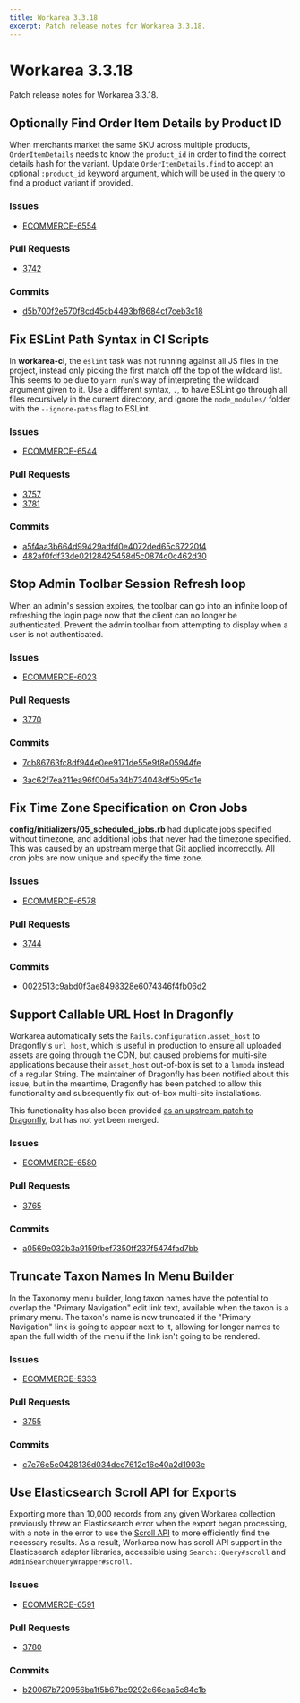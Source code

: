 ```yaml
---
title: Workarea 3.3.18
excerpt: Patch release notes for Workarea 3.3.18.
---
```


# Workarea 3.3.18

Patch release notes for Workarea 3.3.18.

## Optionally Find Order Item Details by Product ID

When merchants market the same SKU across multiple products,
`OrderItemDetails` needs to know the `product_id` in order to find the
correct details hash for the variant. Update `OrderItemDetails.find` to
accept an optional `:product_id` keyword argument, which will be used
in the query to find a product variant if provided.

### Issues

- [ECOMMERCE-6554](https://jira.tools.weblinc.com/browse/ECOMMERCE-6554)

### Pull Requests

- [3742](https://stash.tools.weblinc.com/projects/WL/repos/workarea/pull-requests/3742/overview)

### Commits

- [d5b700f2e570f8cd45cb4493bf8684cf7ceb3c18](https://stash.tools.weblinc.com/projects/WL/repos/workarea/commits/d5b700f2e570f8cd45cb4493bf8684cf7ceb3c18)

## Fix ESLint Path Syntax in CI Scripts

In **workarea-ci**, the `eslint` task was not running against all JS files
in the project, instead only picking the first match off the top of the
wildcard list. This seems to be due to `yarn run`'s way of interpreting
the wildcard argument given to it. Use a different syntax, `.`, to have
ESLint go through all files recursively in the current directory, and
ignore the `node_modules/` folder with the `--ignore-paths` flag to
ESLint.

### Issues

- [ECOMMERCE-6544](https://jira.tools.weblinc.com/browse/ECOMMERCE-6544)

### Pull Requests

- [3757](https://stash.tools.weblinc.com/projects/WL/repos/workarea/pull-requests/3757/overview)
- [3781](https://stash.tools.weblinc.com/projects/WL/repos/workarea/pull-requests/3781/overview)

### Commits

- [a5f4aa3b664d99429adfd0e4072ded65c67220f4](https://stash.tools.weblinc.com/projects/WL/repos/workarea/pull-requests/3781/commits/a5f4aa3b664d99429adfd0e4072ded65c67220f4)
- [482af0fdf33de02128425458d5c0874c0c462d30](https://stash.tools.weblinc.com/projects/WL/repos/workarea/commits/482af0fdf33de02128425458d5c0874c0c462d30)

## Stop Admin Toolbar Session Refresh loop

When an admin's session expires, the toolbar can go into an infinite
loop of refreshing the login page now that the client can no longer be
authenticated. Prevent the admin toolbar from attempting to display when
a user is not authenticated.

### Issues

- [ECOMMERCE-6023](https://jira.tools.weblinc.com/browse/ECOMMERCE-6023)

### Pull Requests

- [3770](https://stash.tools.weblinc.com/projects/WL/repos/workarea/pull-requests/3770/overview)

### Commits

- [7cb86763fc8df944e0ee9171de55e9f8e05944fe](https://stash.tools.weblinc.com/projects/WL/repos/workarea/commits/7cb86763fc8df944e0ee9171de55e9f8e05944fe)

- [3ac62f7ea211ea96f00d5a34b734048df5b95d1e](https://stash.tools.weblinc.com/projects/WL/repos/workarea/commits/3ac62f7ea211ea96f00d5a34b734048df5b95d1e)

## Fix Time Zone Specification on Cron Jobs

**config/initializers/05_scheduled_jobs.rb** had duplicate jobs
specified without timezone, and additional jobs that never had the
timezone specified. This was caused by an upstream merge that Git applied
incorrecctly. All cron jobs are now unique and specify the time
zone.

### Issues

- [ECOMMERCE-6578](https://jira.tools.weblinc.com/browse/ECOMMERCE-6578)

### Pull Requests

- [3744](https://stash.tools.weblinc.com/projects/WL/repos/workarea/pull-requests/3744/overview)

### Commits

- [0022513c9abd0f3ae8498328e6074346f4fb06d2](https://stash.tools.weblinc.com/projects/WL/repos/workarea/commits/0022513c9abd0f3ae8498328e6074346f4fb06d2)

## Support Callable URL Host In Dragonfly

Workarea automatically sets the `Rails.configuration.asset_host` to
Dragonfly's `url_host`, which is useful in production to ensure all
uploaded assets are going through the CDN, but caused problems for
multi-site applications because their `asset_host` out-of-box is set
to a `lambda` instead of a regular String. The maintainer of Dragonfly
has been notified about this issue, but in the meantime, Dragonfly has
been patched to allow this functionality and subsequently fix out-of-box
multi-site installations.

This functionality has also been provided [as an upstream patch to
Dragonfly](https://github.com/markevans/dragonfly/pull/502), but has not
yet been merged.


### Issues

- [ECOMMERCE-6580](https://jira.tools.weblinc.com/browse/ECOMMERCE-6580)

### Pull Requests

- [3765](https://stash.tools.weblinc.com/projects/WL/repos/workarea/pull-requests/3765/overview)

### Commits

- [a0569e032b3a9159fbef7350ff237f5474fad7bb](https://stash.tools.weblinc.com/projects/WL/repos/workarea/commits/a0569e032b3a9159fbef7350ff237f5474fad7bb)

## Truncate Taxon Names In Menu Builder

In the Taxonomy menu builder, long taxon names have the potential to
overlap the "Primary Navigation" edit link text, available when the
taxon is a primary menu. The taxon's name is now truncated if the
"Primary Navigation" link is going to appear next to it, allowing for
longer names to span the full width of the menu if the link isn't going
to be rendered.

### Issues

- [ECOMMERCE-5333](https://jira.tools.weblinc.com/browse/ECOMMERCE-5333)

### Pull Requests

- [3755](https://stash.tools.weblinc.com/projects/WL/repos/workarea/pull-requests/3755/overview)

### Commits

- [c7e76e5e0428136d034dec7612c16e40a2d1903e](https://stash.tools.weblinc.com/projects/WL/repos/workarea/commits/c7e76e5e0428136d034dec7612c16e40a2d1903e)

## Use Elasticsearch Scroll API for Exports

Exporting more than 10,000 records from any given Workarea collection
previously threw an Elasticsearch error when the export began
processing, with a note in the error to use the [Scroll API](https://www.elastic.co/guide/en/elasticsearch/reference/5.6/search-request-scroll.html)
to more efficiently find the necessary results. As a result, Workarea
now has scroll API support in the Elasticsearch adapter libraries,
accessible using `Search::Query#scroll` and
`AdminSearchQueryWrapper#scroll`.

### Issues

- [ECOMMERCE-6591](https://jira.tools.weblinc.com/browse/ECOMMERCE-6591)

### Pull Requests

- [3780](https://stash.tools.weblinc.com/projects/WL/repos/workarea/pull-requests/3780/overview)

### Commits

- [b20067b720956ba1f5b67bc9292e66eaa5c84c1b](https://stash.tools.weblinc.com/projects/WL/repos/workarea/commits/b20067b720956ba1f5b67bc9292e66eaa5c84c1b)

